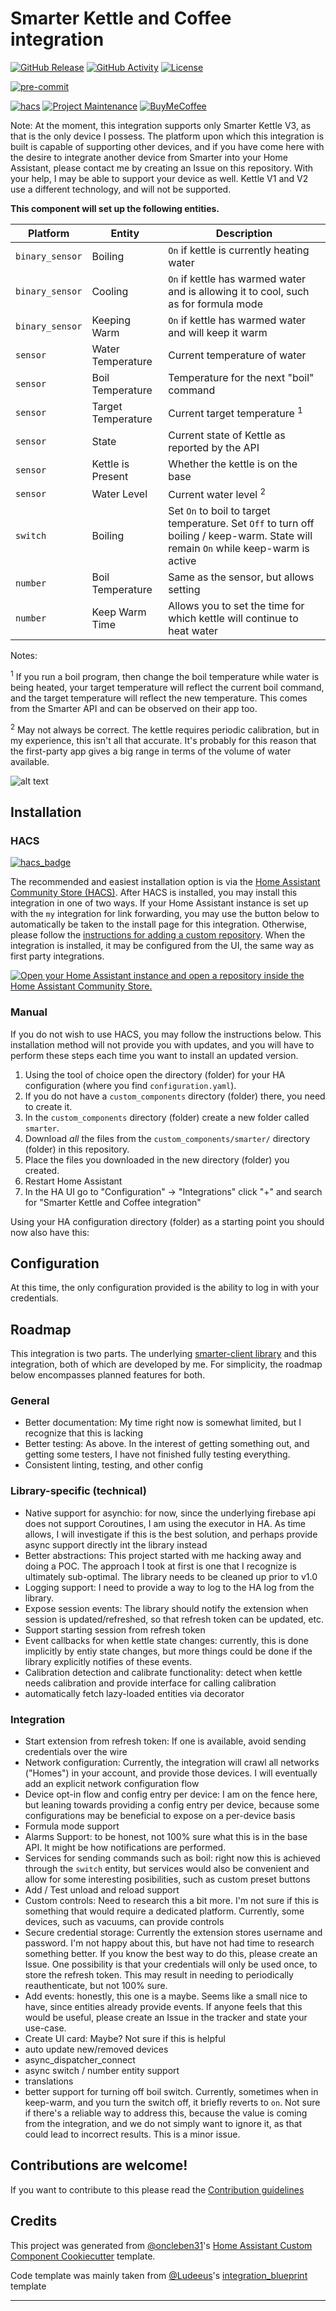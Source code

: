 # Smarter Kettle and Coffee integration

[![GitHub Release][releases-shield]][releases]
[![GitHub Activity][commits-shield]][commits]
[![License][license-shield]](LICENSE)

[![pre-commit][pre-commit-shield]][pre-commit]

[![hacs][hacsbadge]][hacs]
[![Project Maintenance][maintenance-shield]][user_profile]
[![BuyMeCoffee][buymecoffeebadge]][buymecoffee]

Note: At the moment, this integration supports only Smarter Kettle V3, as that is the only device I possess. The platform upon which this integration is built is capable of supporting other devices, and if you have come here with the desire to integrate another device from Smarter into your Home Assistant, please contact me by creating an Issue on this repository. With your help, I may be able to support your device as well. Kettle V1 and V2 use a different technology, and will not be supported.

**This component will set up the following entities.**


| Platform        | Entity             | Description                                                                                                                         |
| --------------- | ------------------ | ----------------------------------------------------------------------------------------------------------------------------------- |
| `binary_sensor` | Boiling            | `On` if kettle is currently heating water                                                                                           |
| `binary_sensor` | Cooling            | `On` if kettle has warmed water and is allowing it to cool, such as for formula mode                                                |
| `binary_sensor` | Keeping Warm       | `On` if kettle has warmed water and will keep it warm                                                                               |
| `sensor`        | Water Temperature  | Current temperature of water                                                                                                        |
| `sensor`        | Boil Temperature   | Temperature for the next "boil" command                                                                                             |
| `sensor`        | Target Temperature | Current target temperature <sup>1</sup>                                                                                             |
| `sensor`        | State              | Current state of Kettle as reported by the API                                                                                      |
| `sensor`        | Kettle is Present  | Whether the kettle is on the base                                                                                                   |
| `sensor`        | Water Level        | Current water level <sup>2</sup>                                                                                                    |
| `switch`        | Boiling            | Set `On` to boil to target temperature. Set `Off` to turn off boiling / keep-warm. State will remain `On` while keep-warm is active |
| `number`        | Boil Temperature   | Same as the sensor, but allows setting                                                                                              |
| `number`        | Keep Warm Time     | Allows you to set the time for which kettle will continue to heat water                                                             |


Notes:

<sup>1</sup> If you run a boil program, then change the boil temperature while water is being heated, your target temperature will reflect the current boil command, and the target temperature will reflect the new temperature. This comes from the Smarter API and can be observed on their app too.

<sup>2</sup> May not always be correct. The kettle requires periodic calibration, but in my experience, this isn't all that accurate. It's probably for this reason that the first-party app gives a big range in terms of the volume of water available.

![alt text](docs/img/device-screen.png)

## Installation
### HACS

[![hacs_badge](https://img.shields.io/badge/HACS-Custom-orange.svg?style=for-the-badge)](https://github.com/hacs/integration)

The recommended and easiest installation option is via the [Home Assistant Community Store
(HACS)](https://hacs.xyz/). After HACS is installed, you may install this integration in one of two ways. If your Home Assistant instance is set up with the `my` integration for link forwarding, you may use the button below to automatically be taken to the install page for this integration. Otherwise, please follow the [instructions for adding a custom
repository](https://hacs.xyz/docs/faq/custom_repositories). When the integration is installed, it may be configured from the UI, the same way as first party integrations.

[![Open your Home Assistant instance and open a repository inside the Home Assistant Community Store.](https://my.home-assistant.io/badges/hacs_repository.svg)](https://my.home-assistant.io/redirect/hacs_repository/?owner=kbirger&repository=ha-smarter-integration&category=integration)

### Manual

If you do not wish to use HACS, you may follow the instructions below. This installation method will not provide you with updates, and you will have to perform these steps each time you want to install an updated version.

1. Using the tool of choice open the directory (folder) for your HA configuration (where you find `configuration.yaml`).
2. If you do not have a `custom_components` directory (folder) there, you need to create it.
3. In the `custom_components` directory (folder) create a new folder called `smarter`.
4. Download _all_ the files from the `custom_components/smarter/` directory (folder) in this repository.
5. Place the files you downloaded in the new directory (folder) you created.
6. Restart Home Assistant
7. In the HA UI go to "Configuration" -> "Integrations" click "+" and search for "Smarter Kettle and Coffee integration"

Using your HA configuration directory (folder) as a starting point you should now also have this:

## Configuration
At this time, the only configuration provided is the ability to log in with your credentials.

## Roadmap
This integration is two parts. The underlying [smarter-client library](https://www.github.com/kbirger/smarter-client) and this integration, both of which are developed by me. For simplicity, the roadmap below encompasses planned features for both.

### General
- Better documentation: My time right now is somewhat limited, but I recognize that this is lacking
- Better testing: As above. In the interest of getting something out, and getting some testers, I have not finished fully testing everything.
- Consistent linting, testing, and other config

### Library-specific (technical)

- Native support for asynchio: for now, since the underlying firebase api does not support Coroutines, I am using the executor in HA. As time allows, I will investigate if this is the best solution, and perhaps provide async support directly int the library instead
- Better abstractions: This project started with me hacking away and doing a POC. The approach I took at first is one that I recognize is ultimately sub-optimal. The library needs to be cleaned up prior to v1.0
- Logging support: I need to provide a way to log to the HA log from the library.
- Expose session events: The library should notify the extension when session is updated/refreshed, so that refresh token can be updated, etc.
- Support starting session from refresh token
- Event callbacks for when kettle state changes: currently, this is done implicitly by entiy state changes, but more things could be done if the library explicitly notifies of these events.
- Calibration detection and calibrate functionality: detect when kettle needs calibration and provide interface for calling calibration
- automatically fetch lazy-loaded entities via decorator


### Integration
- Start extension from refresh token: If one is available, avoid sending credentials over the wire
- Network configuration: Currently, the integration will crawl all networks ("Homes") in your account, and provide those devices. I will eventually add an explicit network configuration flow
- Device opt-in flow and config entry per device: I am on the fence here, but leaning towards providing a config entry per device, because some configurations may be beneficial to expose on a per-device basis
- Formula mode support
- Alarms Support: to be honest, not 100% sure what this is in the base API. It might be how notifications are performed.
- Services for sending commands such as boil: right now this is achieved through the `switch` entity, but services would also be convenient and allow for some interesting posibilities, such as custom preset buttons
- Add / Test unload and reload support
- Custom controls: Need to research this a bit more. I'm not sure if this is something that would require a dedicated platform. Currently, some devices, such as vacuums, can provide controls
- Secure credential storage: Currently the extension stores username and password. I'm not happy about this, but have not had time to research something better. If you know the best way to do this, please create an Issue. One possibility is that your credentials will only be used once, to store the refresh token. This may result in needing to periodically reauthenticate, but not 100% sure.
- Add events: honestly, this one is a maybe. Seems like a small nice to have, since entities already provide events. If anyone feels that this would be useful, please create an Issue in the tracker and state your use-case.
- Create UI card: Maybe? Not sure if this is helpful
- auto update new/removed devices
- async_dispatcher_connect
- async switch / number entity support
- translations
- better support for turning off boil switch. Currently, sometimes when in keep-warm, and you turn the switch off, it briefly reverts to `on`. Not sure if there's a reliable way to address this, because the value is coming from the integration, and we do not simply want to ignore it, as that could lead to incorrect results. This is a minor issue.



## Contributions are welcome!

If you want to contribute to this please read the [Contribution guidelines](CONTRIBUTING.md)

## Credits

This project was generated from [@oncleben31](https://github.com/oncleben31)'s [Home Assistant Custom Component Cookiecutter](https://github.com/oncleben31/cookiecutter-homeassistant-custom-component) template.

Code template was mainly taken from [@Ludeeus](https://github.com/ludeeus)'s [integration_blueprint][integration_blueprint] template

---

[integration_blueprint]: https://github.com/custom-components/integration_blueprint
[buymecoffee]: https://www.buymeacoffee.com/kbirger
[buymecoffeebadge]: https://img.shields.io/badge/buy%20me%20a%20coffee-donate-yellow.svg?style=for-the-badge
[commits-shield]: https://img.shields.io/github/commit-activity/y/kbirger/ha-smarter-integration.svg?style=for-the-badge
[commits]: https://github.com/kbirger/ha-smarter-integration/commits/main
[hacs]: https://hacs.xyz
[hacsbadge]: https://img.shields.io/badge/HACS-Custom-orange.svg?style=for-the-badge
[forum-shield]: https://img.shields.io/badge/community-forum-brightgreen.svg?style=for-the-badge
[forum]: https://community.home-assistant.io/
[license-shield]: https://img.shields.io/github/license/kbirger/ha-smarter-integration.svg?style=for-the-badge
[maintenance-shield]: https://img.shields.io/badge/maintainer-%40kbirger-blue.svg?style=for-the-badge
[pre-commit]: https://github.com/pre-commit/pre-commit
[pre-commit-shield]: https://img.shields.io/badge/pre--commit-enabled-brightgreen?style=for-the-badge
[releases-shield]: https://img.shields.io/github/release/kbirger/ha-smarter-integration.svg?style=for-the-badge
[releases]: https://github.com/kbirger/ha-smarter-integration/releases
[user_profile]: https://github.com/kbirger
